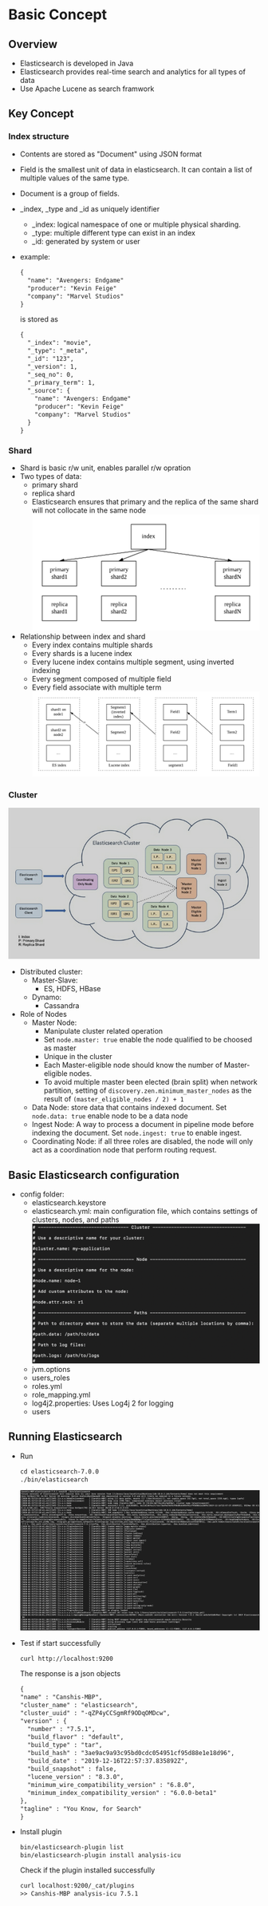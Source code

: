 # Basic Concept

## Overview

* Elasticsearch is developed in Java
* Elasticsearch provides real-time search and analytics for all types of data
* Use Apache Lucene as search framwork

## Key Concept

### Index structure
  * Contents are stored as "Document" using JSON format
  * Field is the smallest unit of data in elasticsearch. It can contain a list of multiple values of the same type.
  * Document is a group of fields.
  * _index, _type and _id as uniquely identifier
    * _index: logical namespace of one or multiple physical sharding.
    * _type: multiple different type can exist in an index
    * _id: generated by system or user 
  * example: 
      ```
      {
        "name": "Avengers: Endgame"
        "producer"‎: "‎Kevin Feige"	
        "company"‎: ‎"Marvel Studios"
      }
      ```

      is stored as

      ```
      {
        "_index": "movie",
        "_type": "_meta",
        "_id": "123",
        "_version": 1,
        "_seq_no": 0,
        "_primary_term": 1,
        "_source": {
          "name": "Avengers: Endgame"
          "producer"‎: "‎Kevin Feige"	
          "company"‎: ‎"Marvel Studios"
        }
      }
      ```

### Shard
  * Shard is basic r/w unit, enables parallel r/w opration
  * Two types of data: 
    * primary shard
    * replica shard
    * Elasticsearch ensures that primary and the replica of the same shard will not collocate in the same node
    ![](./img/shard.png)
  * Relationship between index and shard
    * Every index contains multiple shards
    * Every shards is a lucene index
    * Every lucene index contains multiple segment, using inverted indexing
    * Every segment composed of multiple field
    * Every field associate with multiple term
    ![](./img/index_shard.png)
    

### Cluster
  ![](./img/cluster.png)
  * Distributed cluster: 
    * Master-Slave: 
      * ES, HDFS, HBase
    * Dynamo:
      * Cassandra
  * Role of Nodes
    * Master Node:
      * Manipulate cluster related operation
      * Set `node.master: true` enable the node qualified to be choosed as master
      * Unique in the cluster
      * Each Master-eligible node should know the number of Master-eligible nodes. 
      * To avoid multiple master been elected (brain split) when network partition, setting of `discovery.zen.minimum_master_nodes` as the result of `(master_eligible_nodes / 2) + 1`
    * Data Node: store data that contains indexed document. Set `node.data: true` enable node to be a data node
    * Ingest Node: A way to process a document in pipeline mode before indexing the document. Set `node.ingest: true` to enable ingest.
    * Coordinating Node: if all three roles are disabled, the node will only act as a coordination node that perform routing request.  
  

## Basic Elasticsearch configuration
* config folder: 
  * elasticsearch.keystore
  * elasticsearch.yml: main configuration file, which contains settings of clusters, nodes, and paths
    ![](./img/esyml.png)
  * jvm.options
  * users_roles
  * roles.yml
  * role_mapping.yml
  * log4j2.properties: Uses Log4j 2 for logging
  * users


## Running Elasticsearch
 
* Run

	```
	cd elasticsearch-7.0.0
	./bin/elasticsearch
	```

	![](./img/run.png)

* Test if start successfully

	```
	curl http://localhost:9200
	```
	The response is a json objects

	```
  {
    "name" : "Canshis-MBP",
    "cluster_name" : "elasticsearch",
    "cluster_uuid" : "-qZP4yCCSgmRf9ODqOMDcw",
    "version" : {
      "number" : "7.5.1",
      "build_flavor" : "default",
      "build_type" : "tar",
      "build_hash" : "3ae9ac9a93c95bd0cdc054951cf95d88e1e18d96",
      "build_date" : "2019-12-16T22:57:37.835892Z",
      "build_snapshot" : false,
      "lucene_version" : "8.3.0",
      "minimum_wire_compatibility_version" : "6.8.0",
      "minimum_index_compatibility_version" : "6.0.0-beta1"
    },
    "tagline" : "You Know, for Search"
  }
	```

* Install plugin

  ```
  bin/elasticsearch-plugin list
  bin/elasticsearch-plugin install analysis-icu
  ```

  Check if the plugin installed successfully

  ```
  curl localhost:9200/_cat/plugins
  >> Canshis-MBP analysis-icu 7.5.1
  ```